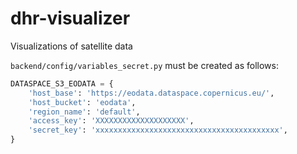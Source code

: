 # dhr-visualizer
Visualizations of satellite data

`backend/config/variables_secret.py` must be created as follows:
```python
DATASPACE_S3_EODATA = {
    'host_base': 'https://eodata.dataspace.copernicus.eu/',
    'host_bucket': 'eodata',
    'region_name': 'default',
    'access_key': 'XXXXXXXXXXXXXXXXXXXX',
    'secret_key': 'xxxxxxxxxxxxxxxxxxxxxxxxxxxxxxxxxxxxxxxxx',
}
```
